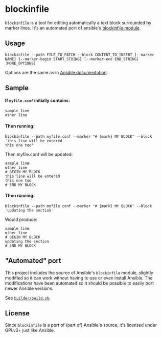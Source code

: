 # blockinfile

`blockinfile` is a tool for editing automatically a text block surrounded by marker lines. It's an automated port of ansible's [blockinfile module](https://docs.ansible.com/ansible/latest/collections/ansible/builtin/blockinfile_module.html).

## Usage

```
blockinfile --path FILE_TO_PATCH --block CONTENT_TO_INSERT [--marker NAME] [--marker-begin START_STRING] [--marker-end END_STRING] [MORE_OPTIONS]
```

Options are the same as in [Ansible documentation](https://docs.ansible.com/ansible/latest/collections/ansible/builtin/blockinfile_module.html).

## Sample

#### If `myfile.conf` initially contains:

```
sample line
other line
```

#### Then running:

```
blockinfile --path myfile.conf --marker "# {mark} MY BLOCK" --block 'this line will be entered
this one too'
```

Then myfile.conf will be updated:

```
sample line
other line
# BEGIN MY BLOCK
this line will be entered
this one too
# END MY BLOCK
```

#### Then running:

```
blockinfile --path myfile.conf --marker "# {mark} MY BLOCK" --block 'updating the section'
```

Would produce:

```
sample line
other line
# BEGIN MY BLOCK
updating the section
# END MY BLOCK
```

## "Automated" port

This project includes the source of Ansible's `blockinfile` module, slightly modified so it can work without having to use or even install Ansible. The modifications have been automated so it should be possible to easily port newer Ansible versions.

See [`builder/build.sh`](builder/build.sh).

## License

Since `blockinfile` is a port of (part of) Ansible's source, it's licensed under GPLv3+ just like Ansible.
